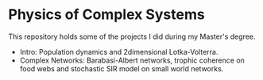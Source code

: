 # Physics of Complex Systems
This repository holds some of the projects I did during my Master's degree.

- Intro: Population dynamics and 2dimensional Lotka-Volterra.
- Complex Networks: Barabasi-Albert networks, trophic coherence on food webs and stochastic SIR model on small world networks.
